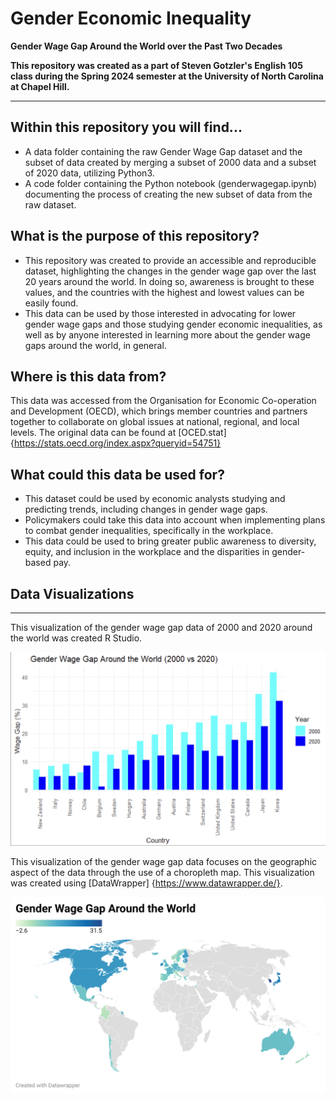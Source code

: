 # Gender Economic Inequality
**Gender Wage Gap Around the World over the Past Two Decades**

**This repository was created as a part of Steven Gotzler's English 105 class during the Spring 2024 semester at the University of North Carolina at Chapel Hill.**

---



## **Within this repository you will find...**
- A data folder containing the raw Gender Wage Gap dataset and the subset of data created by merging a subset of 2000 data and a subset of 2020 data, utilizing Python3.
- A code folder containing the Python notebook (genderwagegap.ipynb) documenting the process of creating the new subset of data from the raw dataset.

## **What is the purpose of this repository?**
- This repository was created to provide an accessible and reproducible dataset, highlighting the changes in the gender wage gap over the last 20 years around the world. In doing so, awareness is brought to these values, and the countries with the highest and lowest values can be easily found.
- This data can be used by those interested in advocating for lower gender wage gaps and those studying gender economic inequalities, as well as by anyone interested in learning more about the gender wage gaps around the world, in general.

## **Where is this data from?**
This data was accessed from the Organisation for Economic Co-operation and Development (OECD), which brings member countries and partners together to collaborate on global issues at national, regional, and local levels. The original data can be found at [OCED.stat] {https://stats.oecd.org/index.aspx?queryid=54751} 

## **What could this data be used for?**
- This dataset could be used by economic analysts studying and predicting trends, including changes in gender wage gaps.
- Policymakers could take this data into account when implementing plans to combat gender inequalities, specifically in the workplace.
- This data could be used to bring greater public awareness to diversity, equity, and inclusion in the workplace and the disparities in gender-based pay.

## **Data Visualizations**

--- 
This visualization of the gender wage gap data of 2000 and 2020 around the world was created R Studio.  

![data-viz](visualizations/data-visualization-bar-graph.png)

This visualization of the gender wage gap data focuses on the geographic aspect of the data through the use of a choropleth map. This visualization was created using [DataWrapper] {https://www.datawrapper.de/}.  

![data-viz](visualizations/data-visualization-map.png)




